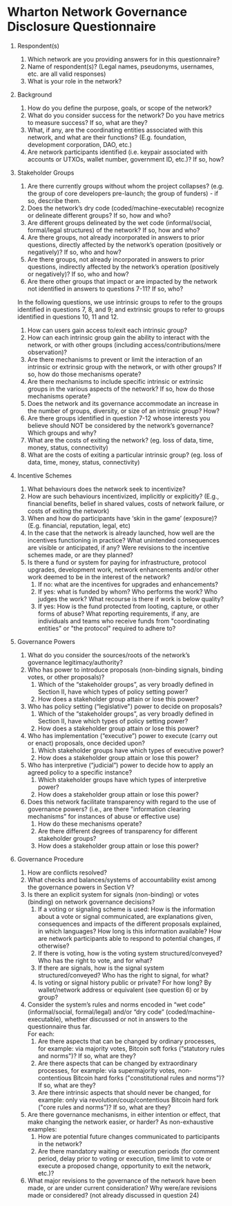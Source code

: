 # Wharton Network Governance Disclosure Questionnaire

1. Respondent(s)
    1. Which network are you providing answers for in this questionnaire? 
    1. Name of respondent(s)? (Legal names, pseudonyms, usernames, etc. are all valid responses)
    1. What is your role in the network?

1. Background
    1. How do you define the purpose, goals, or scope of the network? 
    1. What do you consider success for the network? Do you have metrics to measure success? If so, what are they?
    1. What, if any, are the coordinating entities associated with this network, and what are their functions? (E.g. foundation, development corporation, DAO, etc.) 
    1. Are network participants identified (i.e. keypair associated with accounts or UTXOs, wallet number, government ID, etc.)? If so, how?

1. Stakeholder Groups
    1. Are there currently groups without whom the project collapses? (e.g. the group of core developers pre-launch; the group of funders) - if so, describe them. 
    1. Does the network’s dry code (coded/machine-executable) recognize or delineate different groups? If so, how and who?
    1. Are different groups delineated by the wet code (informal/social, formal/legal structures) of the network? If so, how and who? 
    1. Are there groups, not already incorporated in answers to prior questions, directly affected by the network’s operation (positively or negatively)? If so, who and how?
    1. Are there groups, not already incorporated in answers to prior questions, indirectly affected by the network’s operation (positively or negatively)? If so, who and how?
    1. Are there other groups that impact or are impacted by the network not identified in answers to questions 7-11? If so, who?
    
    In the following questions, we use intrinsic groups to refer to the groups identified in questions 7, 8, and 9; and extrinsic groups to refer to groups identified in questions 10, 11 and 12. 
    
    1. How can users gain access to/exit each intrinsic group?
    1. How can each intrinsic group gain the ability to interact with the network, or with other groups (including access/contributions/mere observation)?
    1. Are there mechanisms to prevent or limit the interaction of an intrinsic or extrinsic group with the network, or with other groups? If so, how do those mechanisms operate?
    1. Are there mechanisms to include specific intrinsic or extrinsic groups in the various aspects of the network? If so, how do those mechanisms operate?
    1. Does the network and its governance accommodate an increase in the number of groups, diversity, or size of an intrinsic group? How?
    1. Are there groups identified in question 7-12 whose interests you believe should NOT be considered by the network’s governance? Which groups and why?
    1. What are the costs of exiting the network? (eg. loss of data, time, money, status, connectivity)
    1. What are the costs of exiting a particular intrinsic group? (eg. loss of data, time, money, status, connectivity)

1. Incentive Schemes
    1. What behaviours does the network seek to incentivize? 
    1. How are such behaviours incentivized, implicitly or explicitly? (E.g., financial benefits, belief in shared values, costs of network failure, or costs of exiting the network)
    1. When and how do participants have ‘skin in the game’ (exposure)? (E.g. financial, reputation, legal, etc)
    1. In the case that the network is already launched, how well are the incentives functioning in practice? What unintended consequences are visible or anticipated, if any? Were revisions to the incentive schemes made, or are they planned?
    1. Is there a fund or system for paying for infrastructure, protocol upgrades, development work, network enhancements and/or other work deemed to be in the interest of the network? 
        1. If no: what are the incentives for upgrades and enhancements?
        1. If yes: what is funded by whom? Who performs the work? Who judges the work? What recourse is there if work is below quality? 
        1. If yes: How is the fund protected from looting, capture, or other forms of abuse? What reporting requirements, if any, are individuals and teams who receive funds from "coordinating entities" or "the protocol" required to adhere to?

1. Governance Powers
    1. What do you consider the sources/roots of the network’s governance legitimacy/authority? 
    1. Who has power to introduce proposals (non-binding signals, binding votes, or other proposals)?
        1. Which of the “stakeholder groups”, as very broadly defined in Section II, have which types of policy setting power?
        1. How does a stakeholder group attain or lose this power? 
    1. Who has policy setting (“legislative") power to decide on proposals?
        1. Which of the “stakeholder groups”, as very broadly defined in Section II, have which types of policy setting power?
        1. How does a stakeholder group attain or lose this power? 
    1. Who has implementation (“executive”) power to execute (carry out or enact) proposals, once decided upon?
        1. Which stakeholder groups have which types of executive power? 
        1. How does a stakeholder group attain or lose this power?  
    1. Who has interpretive (“judicial”) power to decide how to apply an agreed policy to a specific instance?
        1. Which stakeholder groups have which types of interpretive power?
        1. How does a stakeholder group attain or lose this power?  
    1. Does this network facilitate transparency with regard to the use of governance powers? (i.e., are there "information clearing mechanisms” for instances of abuse or effective use)
        1. How do these mechanisms operate? 
        1. Are there different degrees of transparency for different stakeholder groups? 
        1. How does a stakeholder group attain or lose this power? 

1. Governance Procedure
    1. How are conflicts resolved?
    1. What checks and balances/systems of accountability exist among the governance powers in Section V?
    1. Is there an explicit system for signals (non-binding) or votes (binding) on network governance decisions? 
        1. If a voting or signaling scheme is used: How is the information about a vote or signal communicated, are explanations given, consequences and impacts of the different proposals explained, in which languages? How long is this information available? How are network participants able to respond to potential changes, if otherwise?
        1. If there is voting, how is the voting system structured/conveyed? Who has the right to vote, and for what? 
        1. If there are signals, how is the signal system structured/conveyed? Who has the right to signal, for what? 
        1. Is voting or signal history public or private? For how long? By wallet/network address or equivalent (see question 6) or by group?
    1. Consider the system’s rules and norms encoded in “wet code” (informal/social, formal/legal) and/or “dry code” (coded/machine-executable), whether discussed or not in answers to the questionnaire thus far.  
For each: 
        1. Are there aspects that can be changed by ordinary processes, for example: via majority votes, Bitcoin soft forks (“statutory rules and norms")? If so, what are they?
        1. Are there aspects that can be changed by extraordinary processes, for example: via supermajority votes, non-contentious Bitcoin hard forks ("constitutional rules and norms")? If so, what are they?
        1. Are there intrinsic aspects that should never be changed, for example: only via revolution/coup/contentious Bitcoin hard fork ("core rules and norms”)? If so, what are they? 
    1. Are there governance mechanisms, in either intention or effect, that make changing the network easier, or harder? As non-exhaustive examples:
        1. How are potential future changes communicated to participants in the network? 
        1. Are there mandatory waiting or execution periods (for comment period, delay prior to voting or execution, time limit to vote or execute a proposed change, opportunity to exit the network, etc.)?
    1. What major revisions to the governance of the network have been made, or are under current consideration? Why were/are revisions made or considered? (not already discussed in question 24)
